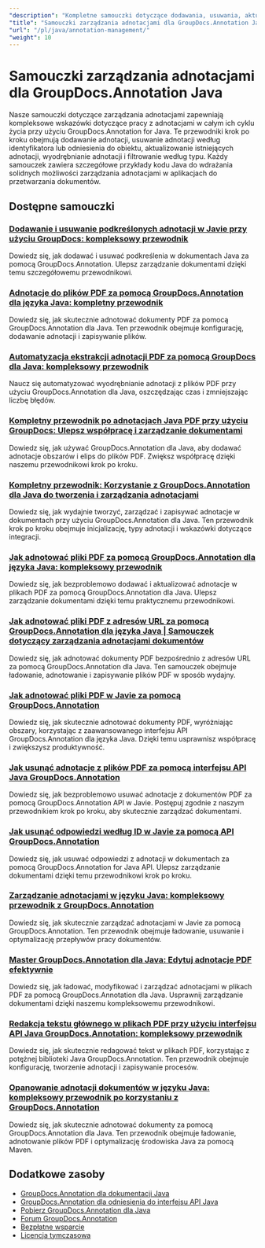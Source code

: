 ```yaml
---
"description": "Kompletne samouczki dotyczące dodawania, usuwania, aktualizowania i zarządzania adnotacjami w dokumentach przy użyciu GroupDocs.Annotation dla Java."
"title": "Samouczki zarządzania adnotacjami dla GroupDocs.Annotation Java"
"url": "/pl/java/annotation-management/"
"weight": 10
---
```


# Samouczki zarządzania adnotacjami dla GroupDocs.Annotation Java

Nasze samouczki dotyczące zarządzania adnotacjami zapewniają kompleksowe wskazówki dotyczące pracy z adnotacjami w całym ich cyklu życia przy użyciu GroupDocs.Annotation for Java. Te przewodniki krok po kroku obejmują dodawanie adnotacji, usuwanie adnotacji według identyfikatora lub odniesienia do obiektu, aktualizowanie istniejących adnotacji, wyodrębnianie adnotacji i filtrowanie według typu. Każdy samouczek zawiera szczegółowe przykłady kodu Java do wdrażania solidnych możliwości zarządzania adnotacjami w aplikacjach do przetwarzania dokumentów.

## Dostępne samouczki

### [Dodawanie i usuwanie podkreślonych adnotacji w Javie przy użyciu GroupDocs: kompleksowy przewodnik](./java-groupdocs-annotate-add-remove-underline/)
Dowiedz się, jak dodawać i usuwać podkreślenia w dokumentach Java za pomocą GroupDocs.Annotation. Ulepsz zarządzanie dokumentami dzięki temu szczegółowemu przewodnikowi.

### [Adnotacje do plików PDF za pomocą GroupDocs.Annotation dla języka Java: kompletny przewodnik](./annotate-pdfs-groupdocs-annotation-java-guide/)
Dowiedz się, jak skutecznie adnotować dokumenty PDF za pomocą GroupDocs.Annotation dla Java. Ten przewodnik obejmuje konfigurację, dodawanie adnotacji i zapisywanie plików.

### [Automatyzacja ekstrakcji adnotacji PDF za pomocą GroupDocs dla Java: kompleksowy przewodnik](./automate-pdf-annotation-extraction-groupdocs-java/)
Naucz się automatyzować wyodrębnianie adnotacji z plików PDF przy użyciu GroupDocs.Annotation dla Java, oszczędzając czas i zmniejszając liczbę błędów.

### [Kompletny przewodnik po adnotacjach Java PDF przy użyciu GroupDocs: Ulepsz współpracę i zarządzanie dokumentami](./java-pdf-annotation-groupdocs-guide/)
Dowiedz się, jak używać GroupDocs.Annotation dla Java, aby dodawać adnotacje obszarów i elips do plików PDF. Zwiększ współpracę dzięki naszemu przewodnikowi krok po kroku.

### [Kompletny przewodnik: Korzystanie z GroupDocs.Annotation dla Java do tworzenia i zarządzania adnotacjami](./annotations-groupdocs-annotation-java-tutorial/)
Dowiedz się, jak wydajnie tworzyć, zarządzać i zapisywać adnotacje w dokumentach przy użyciu GroupDocs.Annotation dla Java. Ten przewodnik krok po kroku obejmuje inicjalizację, typy adnotacji i wskazówki dotyczące integracji.

### [Jak adnotować pliki PDF za pomocą GroupDocs.Annotation dla języka Java: kompleksowy przewodnik](./annotate-pdfs-groupdocs-annotation-java/)
Dowiedz się, jak bezproblemowo dodawać i aktualizować adnotacje w plikach PDF za pomocą GroupDocs.Annotation dla Java. Ulepsz zarządzanie dokumentami dzięki temu praktycznemu przewodnikowi.

### [Jak adnotować pliki PDF z adresów URL za pomocą GroupDocs.Annotation dla języka Java | Samouczek dotyczący zarządzania adnotacjami dokumentów](./annotate-pdfs-from-urls-groupdocs-java/)
Dowiedz się, jak adnotować dokumenty PDF bezpośrednio z adresów URL za pomocą GroupDocs.Annotation dla Java. Ten samouczek obejmuje ładowanie, adnotowanie i zapisywanie plików PDF w sposób wydajny.

### [Jak adnotować pliki PDF w Javie za pomocą GroupDocs.Annotation](./java-pdf-annotation-groupdocs-java/)
Dowiedz się, jak skutecznie adnotować dokumenty PDF, wyróżniając obszary, korzystając z zaawansowanego interfejsu API GroupDocs.Annotation dla języka Java. Dzięki temu usprawnisz współpracę i zwiększysz produktywność.

### [Jak usunąć adnotacje z plików PDF za pomocą interfejsu API Java GroupDocs.Annotation](./groupdocs-annotation-java-remove-pdf-annotations/)
Dowiedz się, jak bezproblemowo usuwać adnotacje z dokumentów PDF za pomocą GroupDocs.Annotation API w Javie. Postępuj zgodnie z naszym przewodnikiem krok po kroku, aby skutecznie zarządzać dokumentami.

### [Jak usunąć odpowiedzi według ID w Javie za pomocą API GroupDocs.Annotation](./java-groupdocs-annotation-remove-replies-by-id/)
Dowiedz się, jak usuwać odpowiedzi z adnotacji w dokumentach za pomocą GroupDocs.Annotation for Java API. Ulepsz zarządzanie dokumentami dzięki temu przewodnikowi krok po kroku.

### [Zarządzanie adnotacjami w języku Java: kompleksowy przewodnik z GroupDocs.Annotation](./groupdocs-annotation-java-manage-documents/)
Dowiedz się, jak skutecznie zarządzać adnotacjami w Javie za pomocą GroupDocs.Annotation. Ten przewodnik obejmuje ładowanie, usuwanie i optymalizację przepływów pracy dokumentów.

### [Master GroupDocs.Annotation dla Java: Edytuj adnotacje PDF efektywnie](./groupdocs-annotation-java-modify-pdf-annotations/)
Dowiedz się, jak ładować, modyfikować i zarządzać adnotacjami w plikach PDF za pomocą GroupDocs.Annotation dla Java. Usprawnij zarządzanie dokumentami dzięki naszemu kompleksowemu przewodnikowi.

### [Redakcja tekstu głównego w plikach PDF przy użyciu interfejsu API Java GroupDocs.Annotation: kompleksowy przewodnik](./groupdocs-annotation-java-text-redaction-tutorial/)
Dowiedz się, jak skutecznie redagować tekst w plikach PDF, korzystając z potężnej biblioteki Java GroupDocs.Annotation. Ten przewodnik obejmuje konfigurację, tworzenie adnotacji i zapisywanie procesów.

### [Opanowanie adnotacji dokumentów w języku Java: kompleksowy przewodnik po korzystaniu z GroupDocs.Annotation](./mastering-document-annotation-groupdocs-java/)
Dowiedz się, jak skutecznie adnotować dokumenty za pomocą GroupDocs.Annotation dla Java. Ten przewodnik obejmuje ładowanie, adnotowanie plików PDF i optymalizację środowiska Java za pomocą Maven.

## Dodatkowe zasoby

- [GroupDocs.Annotation dla dokumentacji Java](https://docs.groupdocs.com/annotation/java/)
- [GroupDocs.Annotation dla odniesienia do interfejsu API Java](https://reference.groupdocs.com/annotation/java/)
- [Pobierz GroupDocs.Annotation dla Java](https://releases.groupdocs.com/annotation/java/)
- [Forum GroupDocs.Annotation](https://forum.groupdocs.com/c/annotation)
- [Bezpłatne wsparcie](https://forum.groupdocs.com/)
- [Licencja tymczasowa](https://purchase.groupdocs.com/temporary-license/)